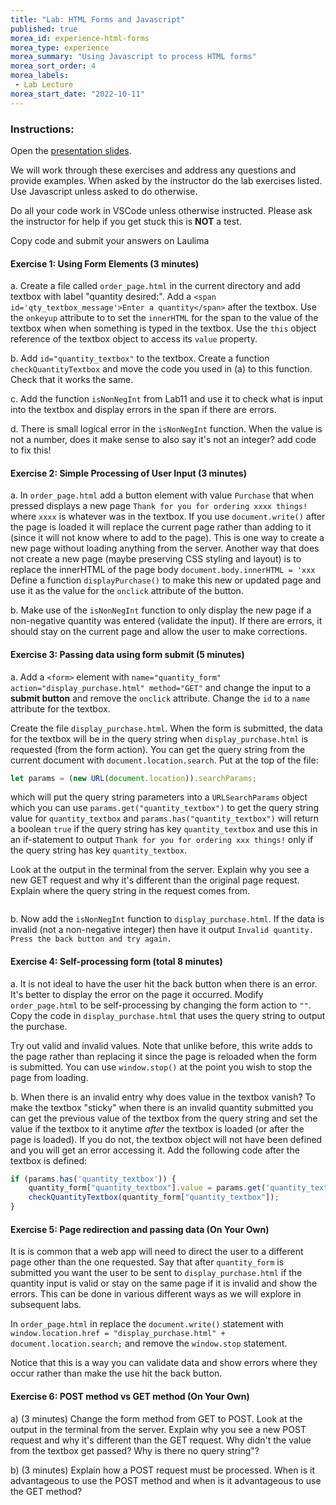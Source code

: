 ```yaml
---
title: "Lab: HTML Forms and Javascript"
published: true
morea_id: experience-html-forms
morea_type: experience
morea_summary: "Using Javascript to process HTML forms"
morea_sort_order: 4
morea_labels:
 - Lab Lecture
morea_start_date: "2022-10-11"
---
```



### Instructions: 
Open the [presentation slides](ITM352_Forms.ppt). 

We will work through these exercises and address any questions and provide examples. When asked by the instructor do the lab exercises listed. Use Javascript unless asked to do otherwise.

Do all your code work in VSCode unless otherwise instructed. Please ask the instructor for help if you get stuck this is **NOT** a test.

Copy code and submit your answers on Laulima


#### Exercise 1: Using Form Elements (3 minutes)

a. Create a file called `order_page.html` in the current directory and add textbox with label "quantity desired:". Add a `<span id='qty_textbox_message'>Enter a quantity</span>` after the textbox. Use the `onkeyup` attribute to to set the `innerHTML` for the span to the value of the textbox when when something is typed in the textbox. Use the `this` object reference of the textbox object to access its `value` property.

b. Add `id="quantity_textbox"` to the textbox. Create a function `checkQuantityTextbox` and move the code you used in (a) to this function. Check that it works the same.

c. Add the function `isNonNegInt` from Lab11 and use it to check what is input into the textbox and display errors in the span if there are errors. 

d. There is small logical error in the `isNonNegInt` function. When the value is not a number, does it make sense to also say it's not an integer? add code to fix this!

#### Exercise 2: Simple Processing of User Input (3 minutes)

a. In `order_page.html` add a button element with value `Purchase` that when pressed displays a new page `Thank for you for ordering xxxx things!` where `xxxx` is whatever was in the textbox. If you use `document.write()` after the page is loaded it will replace the current page rather than adding to it (since it will not know where to add to the page). This is one way to create a new page without loading anything from the server. Another way that does not create a new page (maybe preserving CSS styling and layout) is to replace the innerHTML of the page body `document.body.innerHTML = 'xxx` Define a function `displayPurchase()` to make this new or updated page and use it as the value for the `onclick` attribute of the button.

b. Make use of the `isNonNegInt` function to only display the new page if a non-negative quantity was entered (validate the input). If there are errors, it should stay on the current page and allow the user to make corrections.

#### Exercise 3: Passing data using form submit (5 minutes)
a. Add a `<form>` element with `name="quantity_form" action="display_purchase.html" method="GET"` and change the input to a **submit button** and remove the `onclick` attribute. Change the `id` to a `name` attribute for the textbox. 

Create the file `display_purchase.html`. When the form is submitted, the data for the textbox will be in the query string when `display_purchase.html` is requested (from the form action). You can get the query string from the current document with `document.location.search`.  Put at the top of the file:
```Javascript
let params = (new URL(document.location)).searchParams;
```
which will put the query string parameters into a `URLSearchParams` object which you can use `params.get("quantity_textbox")` to get the query string value for `quantity_textbox` and `params.has("quantity_textbox")` will return a boolean `true` if the query string has key `quantity_textbox` and use this in an if-statement to output `Thank for you for ordering xxx things!` only if the query string has key `quantity_textbox`. 

Look at the output in the terminal from the server. Explain why you see a new GET request and why it's different than the original page request. Explain where the query string in the request comes from. 
```

```

b. Now add the `isNonNegInt` function to `display_purchase.html`. If the data is invalid (not a non-negative integer) then have it output `Invalid quantity. Press the back button and try again.`

#### Exercise 4: Self-processing form (total 8 minutes)

a. It is not ideal to have the user hit the back button when there is an error. It's better to display the error on the page it occurred. Modify `order_page.html` to be self-processing by changing the form action to `""`. Copy the code in `display_purchase.html` that uses the query string to output the purchase. 

Try out valid and invalid values. Note that unlike before, this write adds to the page rather than replacing it since the page is reloaded when the form is submitted. You can use `window.stop()` at the point you wish to stop the page from loading.

b. When there is an invalid entry why does value in the textbox vanish? To make the textbox "sticky" when there is an invalid quantity submitted you can get the previous value of the textbox from the query string and set the value if the textbox to it anytime *after* the textbox is loaded (or after the page is loaded). If you do not, the textbox object will not have been defined and you will get an error accessing it. Add the following code after the textbox is defined:
```Javascript
if (params.has('quantity_textbox')) {
    quantity_form["quantity_textbox"].value = params.get('quantity_textbox');
    checkQuantityTextbox(quantity_form["quantity_textbox"]);
}
```

#### Exercise 5: Page redirection and passing data (On Your Own)

It is is common that a web app will need to direct the user to a different page other than the one requested. Say that after `quantity_form` is submitted you want the user to be sent to `display_purchase.html` if the quantity input is valid or stay on the same page if it is invalid and show the errors. This can be done in various different ways as we will explore in subsequent labs.

In `order_page.html` in replace the `document.write()` statement with `window.location.href = "display_purchase.html" + document.location.search;` and remove the `window.stop` statement.

Notice that this is a way you can validate data and show errors where they occur rather than make the use hit the back button.


#### Exercise 6: POST method vs GET method (On Your Own)
a) (3 minutes) Change the form method from GET to POST. Look at the output in the terminal from the server. Explain why you see a new POST request and why it's different than the GET request. Why didn't the value from the textbox get passed? Why is there no query string"? 

b) (3 minutes) Explain how a POST request must be processed. When is it advantageous to use the POST method and when is it advantageous to use the GET method?

